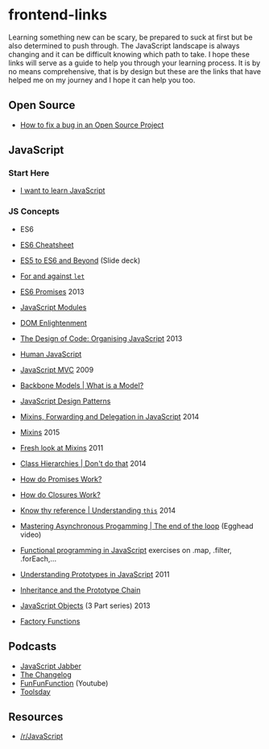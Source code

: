 # frontend-links
Learning something new can be scary, be prepared to suck at first but be also determined to push through. The JavaScript landscape is always changing and it can be difficult knowing which path to take. I hope these links will serve as a guide to help you through your learning process. It is by no means comprehensive, that is by design but these are the links that have helped me on my journey and I hope it can help you too.

## Open Source
* [How to fix a bug in an Open Source Project](http://nolanlawson.com/2015/12/28/how-to-fix-a-bug-in-an-open-source-project/)

## JavaScript

### Start Here
* [I want to learn JavaScript](https://medium.com/@_cmdv_/i-want-to-learn-javascript-in-2015-e96cd85ad225#.2vrwxvu78)

### JS Concepts
* ES6
* [ES6 Cheatsheet](https://github.com/DrkSephy/es6-cheatsheet)
* [ES5 to ES6 and Beyond](https://speakerdeck.com/rauschma/from-es5-to-es6-es2015-and-es2016) (Slide deck) 
* [For and against `let`](https://davidwalsh.name/for-and-against-let)
* [ES6 Promises](http://www.html5rocks.com/en/tutorials/es6/promises/) 2013

* [JavaScript Modules](https://medium.com/@preethikasireddy/javascript-modules-a-beginner-s-guide-783f7d7a5fcc#.q2jk2t796)
* [DOM Enlightenment](http://domenlightenment.com/)
* [The Design of Code: Organising JavaScript](http://alistapart.com/article/the-design-of-code-organizing-javascript) 2013
* [Human JavaScript](http://read.humanjavascript.com/)
* [JavaScript MVC](http://alistapart.com/article/javascript-mvc) 2009
* [Backbone Models | What is a Model?](https://cdnjs.com/libraries/backbone.js/tutorials/what-is-a-model/)
* [JavaScript Design Patterns](http://addyosmani.com/resources/essentialjsdesignpatterns/book/) 
* [Mixins, Forwarding and Delegation in JavaScript](http://raganwald.com/2014/04/10/mixins-forwarding-delegation.html) 2014
* [Mixins](http://raganwald.com/2015/06/10/mixins.html) 2015
* [Fresh look at Mixins](https://javascriptweblog.wordpress.com/2011/05/31/a-fresh-look-at-javascript-mixins/) 2011
* [Class Hierarchies | Don't do that](http://raganwald.com/2014/03/31/class-hierarchies-dont-do-that.html) 2014
* [How do Promises Work?](http://robotlolita.me/2015/11/15/how-do-promises-work.html)
* [How do Closures Work?](http://stackoverflow.com/questions/111102/how-do-javascript-closures-work)
* [Know thy reference | Understanding `this`](http://perfectionkills.com/know-thy-reference/) 2014
* [Mastering Asynchronous Progamming | The end of the loop](https://egghead.io/series/mastering-asynchronous-programming-the-end-of-the-loop) (Egghead video)
* [Functional programming in JavaScript](http://reactivex.io/learnrx/) exercises on .map, .filter, .forEach,...
* [Understanding Prototypes in JavaScript](http://yehudakatz.com/2011/08/12/understanding-prototypes-in-javascript/) 2011
* [Inheritance and the Prototype Chain](https://developer.mozilla.org/en-US/docs/Web/JavaScript/Inheritance_and_the_prototype_chain)
* [JavaScript Objects](https://davidwalsh.name/javascript-objects) (3 Part series) 2013 
* [Factory Functions](https://medium.com/@pyrolistical/factory-functions-pattern-in-depth-356d14801c91#.2mm3prg3i)


## Podcasts
* [JavaScript Jabber](https://devchat.tv/js-jabber)
* [The Changelog](http://5by5.tv/changelog)
* [FunFunFunction](https://www.youtube.com/channel/UCO1cgjhGzsSYb1rsB4bFe4Q) (Youtube) 
* [Toolsday](http://toolsday.io/)

## Resources
* [/r/JavaScript](https://www.reddit.com/r/javascript)

